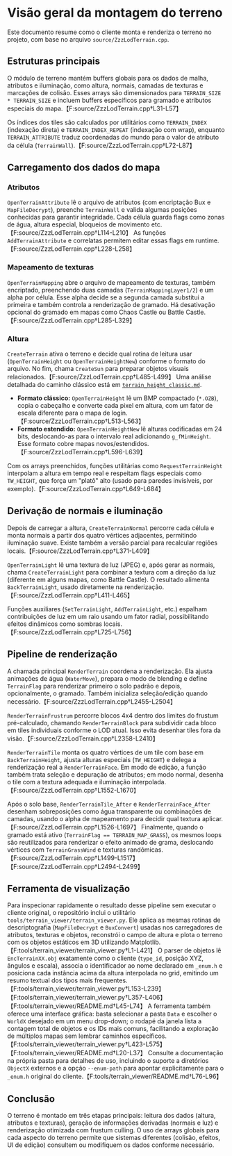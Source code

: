 # Visão geral da montagem do terreno

Este documento resume como o cliente monta e renderiza o terreno no projeto, com base no arquivo `source/ZzzLodTerrain.cpp`.

## Estruturas principais

O módulo de terreno mantém buffers globais para os dados de malha, atributos e iluminação, como altura, normais, camadas de texturas e marcações de colisão. Esses arrays são dimensionados para `TERRAIN_SIZE * TERRAIN_SIZE` e incluem buffers específicos para gramado e atributos especiais do mapa.【F:source/ZzzLodTerrain.cpp†L31-L57】

Os índices dos tiles são calculados por utilitários como `TERRAIN_INDEX` (indexação direta) e `TERRAIN_INDEX_REPEAT` (indexação com wrap), enquanto `TERRAIN_ATTRIBUTE` traduz coordenadas do mundo para o valor de atributo da célula (`TerrainWall`).【F:source/ZzzLodTerrain.cpp†L72-L87】

## Carregamento dos dados do mapa

### Atributos

`OpenTerrainAttribute` lê o arquivo de atributos (com encriptação Bux e `MapFileDecrypt`), preenche `TerrainWall` e valida algumas posições conhecidas para garantir integridade. Cada célula guarda flags como zonas de água, altura especial, bloqueios de movimento etc.【F:source/ZzzLodTerrain.cpp†L114-L210】 As funções `AddTerrainAttribute` e correlatas permitem editar essas flags em runtime.【F:source/ZzzLodTerrain.cpp†L228-L258】

### Mapeamento de texturas

`OpenTerrainMapping` abre o arquivo de mapeamento de texturas, também encriptado, preenchendo duas camadas (`TerrainMappingLayer1/2`) e um alpha por célula. Esse alpha decide se a segunda camada substitui a primeira e também controla a renderização de gramado. Há desativação opcional do gramado em mapas como Chaos Castle ou Battle Castle.【F:source/ZzzLodTerrain.cpp†L285-L329】

### Altura

`CreateTerrain` ativa o terreno e decide qual rotina de leitura usar (`OpenTerrainHeight` ou `OpenTerrainHeightNew`) conforme o formato do arquivo. No fim, chama `CreateSun` para preparar objetos visuais relacionados.【F:source/ZzzLodTerrain.cpp†L485-L499】 Uma análise detalhada do caminho clássico está em [`terrain_height_classic.md`](./terrain_height_classic.md).

* **Formato clássico:** `OpenTerrainHeight` lê um BMP compactado (`*.OZB`), copia o cabeçalho e converte cada pixel em altura, com um fator de escala diferente para o mapa de login.【F:source/ZzzLodTerrain.cpp†L513-L563】
* **Formato estendido:** `OpenTerrainHeightNew` lê alturas codificadas em 24 bits, deslocando-as para o intervalo real adicionando `g_fMinHeight`. Esse formato cobre mapas novos/estendidos.【F:source/ZzzLodTerrain.cpp†L596-L639】

Com os arrays preenchidos, funções utilitárias como `RequestTerrainHeight` interpolam a altura em tempo real e respeitam flags especiais como `TW_HEIGHT`, que força um "platô" alto (usado para paredes invisíveis, por exemplo).【F:source/ZzzLodTerrain.cpp†L649-L684】

## Derivação de normais e iluminação

Depois de carregar a altura, `CreateTerrainNormal` percorre cada célula e monta normais a partir dos quatro vértices adjacentes, permitindo iluminação suave. Existe também a versão parcial para recalcular regiões locais.【F:source/ZzzLodTerrain.cpp†L371-L409】

`OpenTerrainLight` lê uma textura de luz (JPEG) e, após gerar as normais, chama `CreateTerrainLight` para combinar a textura com a direção da luz (diferente em alguns mapas, como Battle Castle). O resultado alimenta `BackTerrainLight`, usado diretamente na renderização.【F:source/ZzzLodTerrain.cpp†L411-L465】

Funções auxiliares (`SetTerrainLight`, `AddTerrainLight`, etc.) espalham contribuições de luz em um raio usando um fator radial, possibilitando efeitos dinâmicos como sombras locais.【F:source/ZzzLodTerrain.cpp†L725-L756】

## Pipeline de renderização

A chamada principal `RenderTerrain` coordena a renderização. Ela ajusta animações de água (`WaterMove`), prepara o modo de blending e define `TerrainFlag` para renderizar primeiro o solo padrão e depois, opcionalmente, o gramado. Também inicializa seleção/edição quando necessário.【F:source/ZzzLodTerrain.cpp†L2455-L2504】

`RenderTerrainFrustrum` percorre blocos 4x4 dentro dos limites do frustum pré-calculado, chamando `RenderTerrainBlock` para subdividir cada bloco em tiles individuais conforme o LOD atual. Isso evita desenhar tiles fora da visão.【F:source/ZzzLodTerrain.cpp†L2358-L2410】

`RenderTerrainTile` monta os quatro vértices de um tile com base em `BackTerrainHeight`, ajusta alturas especiais (`TW_HEIGHT`) e delega a renderização real a `RenderTerrainFace`. Em modo de edição, a função também trata seleção e depuração de atributos; em modo normal, desenha o tile com a textura adequada e iluminação interpolada.【F:source/ZzzLodTerrain.cpp†L1552-L1670】

Após o solo base, `RenderTerrainTile_After` e `RenderTerrainFace_After` desenham sobreposições como água transparente ou combinações de camadas, usando o alpha de mapeamento para decidir qual textura aplicar.【F:source/ZzzLodTerrain.cpp†L1526-L1697】 Finalmente, quando o gramado está ativo (`TerrainFlag == TERRAIN_MAP_GRASS`), os mesmos loops são reutilizados para renderizar o efeito animado de grama, deslocando vértices com `TerrainGrassWind` e texturas randômicas.【F:source/ZzzLodTerrain.cpp†L1499-L1517】【F:source/ZzzLodTerrain.cpp†L2494-L2499】

## Ferramenta de visualização

Para inspecionar rapidamente o resultado desse pipeline sem executar o cliente original, o repositório inclui o utilitário `tools/terrain_viewer/terrain_viewer.py`. Ele aplica as mesmas rotinas de descriptografia (`MapFileDecrypt` e `BuxConvert`) usadas nos carregadores de atributos, texturas e objetos, reconstrói o campo de altura e plota o terreno com os objetos estáticos em 3D utilizando Matplotlib.【F:tools/terrain_viewer/terrain_viewer.py†L1-L421】 O parser de objetos lê `EncTerrainXX.obj` exatamente como o cliente (`type_id`, posição XYZ, ângulos e escala), associa o identificador ao nome declarado em `_enum.h` e posiciona cada instância acima da altura interpolada no grid, emitindo um resumo textual dos tipos mais frequentes.【F:tools/terrain_viewer/terrain_viewer.py†L153-L239】【F:tools/terrain_viewer/terrain_viewer.py†L357-L406】【F:tools/terrain_viewer/README.md†L45-L74】 A ferramenta também oferece uma interface gráfica: basta selecionar a pasta `Data` e escolher o `WorldX` desejado em um menu drop-down; o rodapé da janela lista a contagem total de objetos e os IDs mais comuns, facilitando a exploração de múltiplos mapas sem lembrar caminhos específicos.【F:tools/terrain_viewer/terrain_viewer.py†L423-L575】【F:tools/terrain_viewer/README.md†L20-L37】 Consulte a documentação na própria pasta para detalhes de uso, incluindo o suporte a diretórios `ObjectX` externos e a opção `--enum-path` para apontar explicitamente para o `_enum.h` original do cliente.【F:tools/terrain_viewer/README.md†L76-L96】

## Conclusão

O terreno é montado em três etapas principais: leitura dos dados (altura, atributos e texturas), geração de informações derivadas (normais e luz) e renderização otimizada com frustum culling. O uso de arrays globais para cada aspecto do terreno permite que sistemas diferentes (colisão, efeitos, UI de edição) consultem ou modifiquem os dados conforme necessário.
